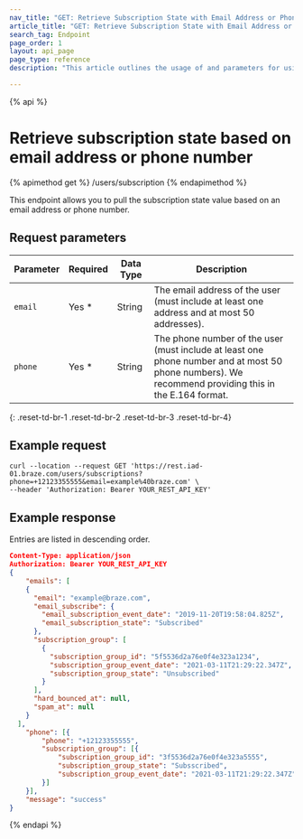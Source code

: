 ```yaml
---
nav_title: "GET: Retrieve Subscription State with Email Address or Phone Number"
article_title: "GET: Retrieve Subscription State with Email Address or Phone Number"
search_tag: Endpoint
page_order: 1
layout: api_page
page_type: reference
description: "This article outlines the usage of and parameters for using the retrieve the subscription state associated with an email address or phone number."

---
```

{% api %}
# Retrieve subscription state based on email address or phone number
{% apimethod get %}
/users/subscription
{% endapimethod %}

This endpoint allows you to pull the subscription state value based on an email address or phone number.

## Request parameters

| Parameter | Required | Data Type | Description |
| ----------|-----------| ----------|----- |
| `email` | Yes * | String | The email address of the user (must include at least one address and at most 50 addresses). |
| `phone` | Yes * | String | The phone number of the user (must include at least one phone number and at most 50 phone numbers). We recommend providing this in the E.164 format. |

{: .reset-td-br-1 .reset-td-br-2 .reset-td-br-3  .reset-td-br-4}


## Example request
```
curl --location --request GET 'https://rest.iad-01.braze.com/users/subscriptions?phone=+12123355555&email=example%40braze.com' \
--header 'Authorization: Bearer YOUR_REST_API_KEY'
```

## Example response

Entries are listed in descending order.

```json
Content-Type: application/json
Authorization: Bearer YOUR_REST_API_KEY
{
	"emails": [
    {
      "email": "example@braze.com",
      "email_subscribe": {
        "email_subscription_event_date": "2019-11-20T19:58:04.825Z",
        "email_subscription_state": "Subscribed"
      },
      "subscription_group": [
        {
          "subscription_group_id": "5f5536d2a76e0f4e323a1234",
          "subscription_group_event_date": "2021-03-11T21:29:22.347Z",
          "subscription_group_state": "Unsubscribed"
        }
      ],
      "hard_bounced_at": null,
      "spam_at": null
    }
  ],
	"phone": [{
		"phone": "+12123355555",
		"subscription_group": [{
			"subscription_group_id": "3f5536d2a76e0f4e323a5555",
			"subscription_group_state": "Subsscribed",
			"subscription_group_event_date": "2021-03-11T21:29:22.347Z"
		}]
	}],
	"message": "success"
}
```
{% endapi %}